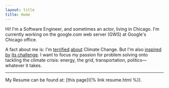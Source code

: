 ```yaml
---
layout: title
title: Home
---
```


Hi! I'm a Software Engineer, and sometimes an actor, living in Chicago. I'm
currently working on the google.com web server (GWS) at Google's Chicago office.

A fact about me is: I'm [terrified](https://xkcd.com/1732/)
[about](https://en.wikipedia.org/wiki/IPCC_Fifth_Assessment_Report#Projections)
Climate Change. But I'm also [inspired by](http://worrydream.com/ClimateChange)
[its challenge](http://tnp_encoded_videos.s3.amazonaws.com/web_videos/140927_FONG_FULL_WEB_9100.mp4).
I want to focus my passion for problem solving onto tackling the climate crisis:
energy, the grid, transportation, politics—whatever it takes.

---
My Resume can be found at: [this page]({% link resume.html %}).
